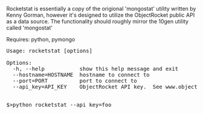 Rocketstat is essentially a copy of the origional 'mongostat' utility written by Kenny Gorman, however it's designed to utilize the ObjectRocket public API as a data source.  The functionality should roughly mirror the 10gen utility called 'mongostat'

Requires: python, pymongo

<pre>
Usage: rocketstat [options]

Options:
  -h, --help           show this help message and exit
  --hostname=HOSTNAME  hostname to connect to
  --port=PORT          port to connect to
  --api_key=API_KEY    ObjectRocket API key.  See www.objectrocket.com for an account


$>python rocketstat --api_key=foo
</pre>